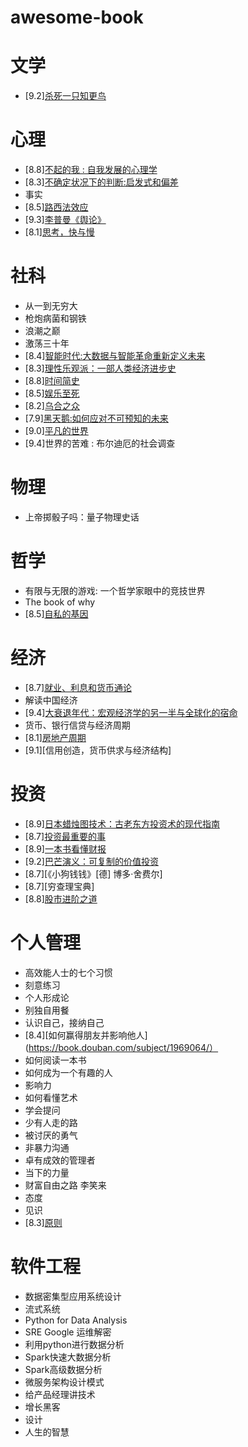 # awesome-book

# 文学
* [9.2][杀死一只知更鸟](https://book.douban.com/subject/6781808/)

# 心理
* [8.8][不起的我 : 自我发展的心理学](https://book.douban.com/subject/34836531/)
* [8.3][不确定状况下的判断:启发式和偏差](https://book.douban.com/subject/3248694/)
* 事实
* [8.5][路西法效应](https://book.douban.com/subject/4071842/)
* [9.3][李普曼《舆论》](https://book.douban.com/subject/27662713/)
* [8.1][思考，快与慢](https://book.douban.com/subject/10785583/)

# 社科
* 从一到无穷大
* 枪炮病菌和钢铁
* 浪潮之巅
* 激荡三十年
* [8.4][智能时代:大数据与智能革命重新定义未来](https://book.douban.com/subject/26838557/)
* [8.3][理性乐观派：一部人类经济进步史](https://book.douban.com/subject/6913343/)
* [8.8][时间简史](https://book.douban.com/subject/1034282/)
* [8.5][娱乐至死](https://book.douban.com/subject/1062193/)
* [8.2][乌合之众](https://book.douban.com/subject/1012611/)
* [7.9][黑天鹅:如何应对不可预知的未来](https://book.douban.com/subject/6854525/)
* [9.0][平凡的世界](https://book.douban.com/subject/10517238/)
* [9.4]世界的苦难 : 布尔迪厄的社会调查

# 物理
* 上帝掷骰子吗：量子物理史话

# 哲学
* 有限与无限的游戏: 一个哲学家眼中的竞技世界
* The book of why
* [8.5][自私的基因](https://book.douban.com/subject/11445548/)

# 经济
* [8.7][就业、利息和货币通论](https://book.douban.com/subject/1137246/)
* 解读中国经济
* [9.4][大衰退年代：宏观经济学的另一半与全球化的宿命](https://book.douban.com/subject/33451663/)
* 货币、银行信贷与经济周期
* [8.1][房地产周期](https://book.douban.com/subject/27142454/)
* [9.1][信用创造，货币供求与经济结构]

# 投资
* [8.9][日本蜡烛图技术：古老东方投资术的现代指南](https://book.douban.com/subject/34948750/)
* [8.7][投资最重要的事](https://book.douban.com/subject/10799082/)
* [8.9][一本书看懂财报](https://book.douban.com/subject/25926542/)
* [9.2][巴芒演义：可复制的价值投资](https://book.douban.com/subject/34997313/)
* [8.7][《小狗钱钱》[德] 博多·舍费尔]
* [8.7][穷查理宝典]
* [8.8][股市进阶之道](https://book.douban.com/subject/25829645/)


# 个人管理
* 高效能人士的七个习惯
* 刻意练习
* 个人形成论
* 别独自用餐
* 认识自己，接纳自己
* [8.4][如何赢得朋友并影响他人](https://book.douban.com/subject/1969064/）
* 如何阅读一本书
* 如何成为一个有趣的人
* 影响力
* 如何看懂艺术
* 学会提问
* 少有人走的路
* 被讨厌的勇气
* 非暴力沟通
* 卓有成效的管理者
* 当下的力量
* 财富自由之路 李笑来
* 态度
* 见识
* [8.3][原则](https://book.douban.com/subject/27608239/)

# 软件工程
* 数据密集型应用系统设计
* 流式系统
* Python for Data Analysis
* SRE Google 运维解密
* 利用python进行数据分析
* Spark快速大数据分析
* Spark高级数据分析
* 微服务架构设计模式
* 给产品经理讲技术
* 增长黑客
* 设计
* 人生的智慧
